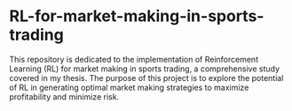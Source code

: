 # RL-for-market-making-in-sports-trading

This repository is dedicated to the implementation of Reinforcement Learning (RL) for market making in sports trading, a comprehensive study covered in my thesis. The purpose of this project is to explore the potential of RL in generating optimal market making strategies to maximize profitability and minimize risk.